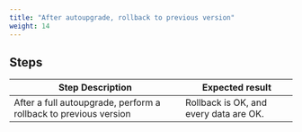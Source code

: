 ```yaml
---
title: "After autoupgrade, rollback to previous version"
weight: 14
---
```

## Steps
| Step Description | Expected result |
| ----- | ----- |
| After a full autoupgrade, perform a rollback to previous version | Rollback is OK, and every data are OK. |
